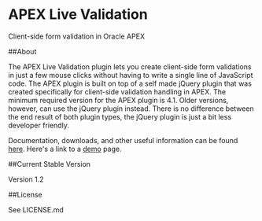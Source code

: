 APEX Live Validation
====================

Client-side form validation in Oracle APEX

##About

The APEX Live Validation plugin lets you create client-side form validations in just a few mouse clicks
without having to write a single line of JavaScript code.
The APEX plugin is built on top of a self made jQuery plugin that was created specifically for
client-side validation handling in APEX. The minimum required version for the APEX plugin is 4.1.
Older versions, however, can use the jQuery plugin instead.
There is no difference between the end result of both plugin types,
the jQuery plugin is just a bit less developer friendly. 

Documentation, downloads, and other useful information can be found [here](http://apex.oracle.com/pls/apex/f?p=59381:1).
Here's a link to a [demo](http://apex.oracle.com/pls/apex/f?p=59381:100) page.

##Current Stable Version

Version 1.2

##License

See LICENSE.md